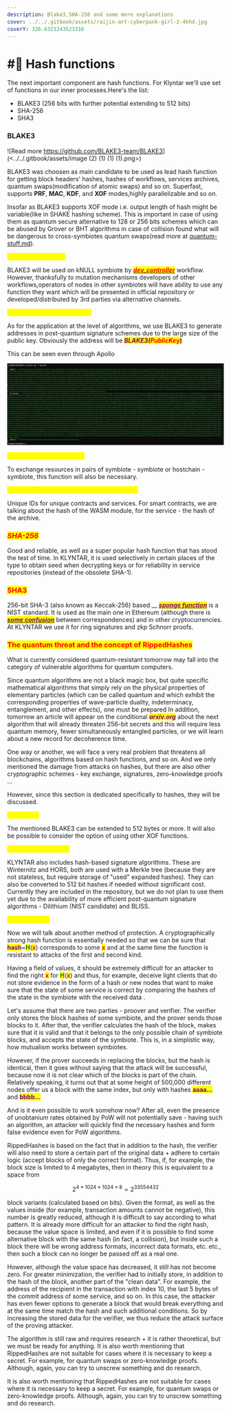 ```yaml
---
description: Blake3,SHA-256 and some more explanations
cover: ../../.gitbook/assets/raijin-art-cyberpunk-girl-2-4khd.jpg
coverY: 326.6321243523316
---
```


# #⃣ Hash functions

The next important component are hash functions. For Klyntar we'll use set of functions in our inner processes.Here's the list:

* BLAKE3 (256 bits with further potential extending to 512 bits)
* SHA-256
* SHA3

### BLAKE3

![Read more https://github.com/BLAKE3-team/BLAKE3](<../../.gitbook/assets/image (2) (1) (1) (1).png>)

BLAKE3 was choosen as main candidate to be used as lead hash function for getting block headers' hashes, hashes of workflows, services archives, quantum swaps(modification of atomic swaps) and so on. Superfast, supports **PRF**, **MAC**, **KDF**, and **XOF** modes,highly parallelizable and so on.

Insofar as BLAKE3 supports XOF mode i.e. output length of hash might be variable(like in SHAKE hashing scheme). This is important in case of using them as quantum secure alternative to 128 or 256 bits schemes which can be abused by Grover or BHT algorithms in case of collision found what will be dangerous to cross-symbiotes quantum swaps(read more at [quantum-stuff.md](../quantum-stuff.md "mention")).

_<mark style="color:yellow;">**Using on symbiotes**</mark>_

BLAKE3 will be used on kNULL symbiote by [_<mark style="color:red;">**dev\_controller**</mark>_](../architecture/workflows.md) workflow. However, thanksfully to mutation mechanisms <mark style="color:red;"></mark> developers of other workflows,operators of nodes in other symbiotes will have ability to use any function they want which will be presented in official repository or developed/distributed by 3rd parties via alternative channels.

_<mark style="color:yellow;">**Using to generate addresses**</mark>_

As for the application at the level of algorithms, we use BLAKE3 to generate addresses in post-quantum signature schemes due to the large size of the public key. Obviously the address will be _<mark style="color:purple;">**BLAKE3(**</mark><mark style="color:red;">**PublicKe**</mark>_<mark style="color:red;">**y**</mark><mark style="color:purple;">**)**</mark>

This can be seen even through Apollo

![This is what a key pair and address looks like for a post-quantum Dilithium](<../../.gitbook/assets/image (15) (1) (1).png>)

_<mark style="color:yellow;">**Usage for quantum swaps**</mark>_

To exchange resources in pairs of symbiote - symbiote or hostchain - symbiote, this function will also be necessary.

_<mark style="color:yellow;">**Use to identify services and smart contracts**</mark>_

Unique IDs for unique contracts and services. For smart contracts, we are talking about the hash of the WASM module, for the service - the hash of the archive.

### _<mark style="color:red;">**SHA-256**</mark>_

Good and reliable, as well as a super popular hash function that has stood the test of time. In KLYNTAR, it is used selectively in certain places of the type to obtain seed when decrypting keys or for reliability in service repositories (instead of the obsolete SHA-1).

### <mark style="color:red;">**SHA3**</mark>

256-bit SHA-3 (also known as Keccak-256) based __ [_<mark style="color:purple;">**sponge function**</mark>_](https://en.wikipedia.org/wiki/Sponge\_function) is a NIST standard. It is used as the main one in Ethereum (although there is [_<mark style="color:purple;">**some confusion**</mark>_](https://ethereum.stackexchange.com/questions/550/which-cryptographic-hash-function-does-ethereum-use) between correspondences) and in other cryptocurrencies. At KLYNTAR we use it for ring signatures and zkp Schnorr proofs.

### <mark style="color:red;">The quantum threat and the concept of RippedHashes</mark>

What is currently considered quantum-resistant tomorrow may fall into the category of vulnerable algorithms for quantum computers.

Since quantum algorithms are not a black magic box, but quite specific mathematical algorithms that simply rely on the physical properties of elementary particles (which can be called quantum and which exhibit the corresponding properties of wave-particle duality, indeterminacy, entanglement, and other effects), one must be prepared In addition, tomorrow an article will appear on the conditional _<mark style="color:purple;">**arxiv.org**</mark>_ about the next algorithm that will already threaten 256-bit secrets and this will require less quantum memory, fewer simultaneously entangled particles, or we will learn about a new record for decoherence time.

One way or another, we will face a very real problem that threatens all blockchains, algorithms based on hash functions, and so on. And we only mentioned the damage from attacks on hashes, but there are also other cryptographic schemes - key exchange, signatures, zero-knowledge proofs ...

However, since this section is dedicated specifically to hashes, they will be discussed.

<mark style="color:yellow;">**Hash sizes**</mark>

The mentioned BLAKE3 can be extended to 512 bytes or more. It will also be possible to consider the option of using other XOF functions.

<mark style="color:yellow;">**Signature Algorithms**</mark>

KLYNTAR also includes hash-based signature algorithms. These are Winternitz and HORS, both are used with a Merkle tree (because they are not stateless, but require storage of "used" expanded hashes). They can also be converted to 512 bit hashes if needed without significant cost. Currently they are included in the repository, but we do not plan to use them yet due to the availability of more efficient post-quantum signature algorithms - Dilithium (NIST candidate) and BLISS.

<mark style="color:yellow;">**RippedHashes**</mark>

Now we will talk about another method of protection. A cryptographically strong hash function is essentially needed so that we can be sure that <mark style="color:purple;">**hash**</mark>=<mark style="color:green;">**H**</mark>(<mark style="color:red;">**x**</mark>) corresponds to some <mark style="color:red;">**x**</mark> and at the same time the function is resistant to attacks of the first and second kind.

Having a field of values, it should be extremely difficult for an attacker to find the right <mark style="color:red;">**x**</mark> for <mark style="color:green;">**H**</mark>(<mark style="color:red;">**x**</mark>) and thus, for example, deceive light clients that do not store evidence in the form of a hash or new nodes that want to make sure that the state of some service is correct by comparing the hashes of the state in the symbiote with the received data .

Let's assume that there are two parties - proover and verifier. The verifier only stores the block hashes of some symbiote, and the prover sends those blocks to it. After that, the verifier calculates the hash of the block, makes sure that it is valid and that it belongs to the only possible chain of symbiote blocks, and accepts the state of the symbiote. This is, in a simplistic way, how mutualism works between symbiotes.

However, if the prover succeeds in replacing the blocks, but the hash is identical, then it goes without saying that the attack will be successful, because now it is not clear which of the blocks is part of the chain. Relatively speaking, it turns out that at some height of 500,000 different nodes offer us a block with the same index, but only with hashes <mark style="color:purple;">**aaaa...**</mark> and <mark style="color:purple;">**bbbb...**</mark>

And is it even possible to work somehow now? After all, even the presence of unobtanium rates obtained by PoW will not potentially save - having such an algorithm, an attacker will quickly find the necessary hashes and form false evidence even for PoW algorithms.

RippedHashes is based on the fact that in addition to the hash, the verifier will also need to store a certain part of the original data + adhere to certain logic (accept blocks of only the correct format). Thus, if, for example, the block size is limited to 4 megabytes, then in theory this is equivalent to a space from

$$
2^{4*1024*1024*8}=2 ^ {33 554 432}
$$

block variants (calculated based on bits). Given the format, as well as the values inside (for example, transaction amounts cannot be negative), this number is greatly reduced, although it is difficult to say according to what pattern. It is already more difficult for an attacker to find the right hash, because the value space is limited, and even if it is possible to find some alternative block with the same hash (in fact, a collision), but inside such a block there will be wrong address formats, incorrect data formats, etc. etc., then such a block can no longer be passed off as a real one.

However, although the value space has decreased, it still has not become zero. For greater minimization, the verifier had to initially store, in addition to the hash of the block, another part of the "clean data". For example, the address of the recipient in the transaction with index 10, the last 5 bytes of the commit address of some service, and so on. In this case, the attacker has even fewer options to generate a block that would break everything and at the same time match the hash and such additional conditions. So by increasing the stored data for the verifier, we thus reduce the attack surface of the proving attacker.

The algorithm is still raw and requires research + it is rather theoretical, but we must be ready for anything. It is also worth mentioning that RippedHashes are not suitable for cases where it is necessary to keep a secret. For example, for quantum swaps or zero-knowledge proofs. Although, again, you can try to unscrew something and do research.

It is also worth mentioning that RippedHashes are not suitable for cases where it is necessary to keep a secret. For example, for quantum swaps or zero-knowledge proofs. Although, again, you can try to unscrew something and do research.
